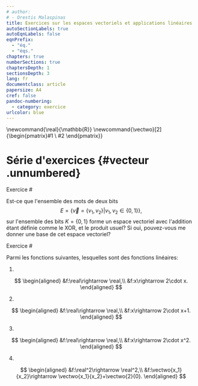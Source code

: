 ```yaml
---
# author:
# - Orestis Malaspinas
title: Exercices sur les espaces vectoriels et applications linéaires
autoSectionLabels: true
autoEqnLabels: false
eqnPrefix: 
  - "éq."
  - "éqs."
chapters: true
numberSections: true
chaptersDepth: 1
sectionsDepth: 3
lang: fr
documentclass: article
papersize: A4
cref: false
pandoc-numbering:
  - category: exercice
urlcolor: blue
---
```

\newcommand{\real}{\mathbb{R}}
\newcommand{\vectwo}[2]{\begin{pmatrix}#1 \\ #2 \end{pmatrix}}

Série d'exercices {#vecteur .unnumbered}
=================

Exercice #

Est-ce que l'ensemble des mots de deux bits 
$$E=\{\vec v=\{v_1, v_2\} | v_1,v_2\in \{0,1\}\},$$
sur l'ensemble des bits $K=\{0,1\}$ forme un espace vectoriel avec
l'addition étant définie comme le XOR, et le produit usuel?
Si oui, pouvez-vous me donner une base de cet espace vectoriel?

Exercice #

Parmi les fonctions suivantes, lesquelles sont des fonctions linéaires:

1.
$$ 
\begin{aligned}
&f:\real\rightarrow \real,\\
&f:x\rightarrow 2\cdot x.
\end{aligned}
$$

2.
$$ 
\begin{aligned}
&f:\real\rightarrow \real,\\
&f:x\rightarrow 2\cdot x+1.
\end{aligned}
$$

3.
$$ 
\begin{aligned}
&f:\real\rightarrow \real,\\
&f:x\rightarrow 2\cdot x^2.
\end{aligned}
$$

4. 
$$
\begin{aligned}
&f:\real^2\rightarrow \real^2,\\
&f:\vectwo{x_1}{x_2}\rightarrow \vectwo{x_1}{x_2}+\vectwo{2}{0}.
\end{aligned}
$$

